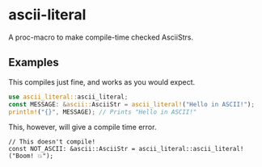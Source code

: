 # ascii-literal
A proc-macro to make compile-time checked AsciiStrs.

## Examples
This compiles just fine, and works as you would expect.
```rust
use ascii_literal::ascii_literal;
const MESSAGE: &ascii::AsciiStr = ascii_literal!("Hello in ASCII!");
println!("{}", MESSAGE); // Prints "Hello in ASCII!"
```

This, however, will give a compile time error.
```rust,compile_fail
// This doesn't compile!
const NOT_ASCII: &ascii::AsciiStr = ascii_literal::ascii_literal!("Boom! 💥");
```
